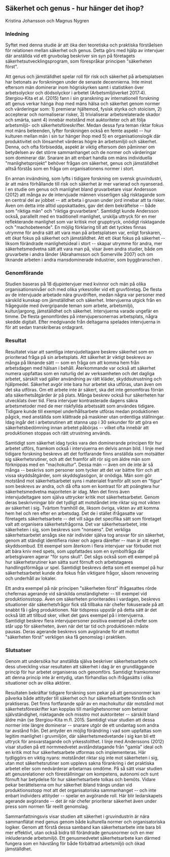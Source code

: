 ## Säkerhet och genus - hur hänger det ihop?  

Kristina Johansson och Magnus Nygren

### Inledning

Syftet med denna studie är att öka den teoretiska och praktiska
förståelsen för relationen mellan säkerhet och genus. Detta görs med
hjälp av intervjuer där anställda vid ett gruvbolag beskriver sin syn på
företagets säkerhetsutvecklingsprogram, som förespråkar principen
\"säkerheten först\".

Att genus och jämställdhet spelar roll för risk och säkerhet på
arbetsplatsen har betonats av forskningen under de senaste decennierna.
Inte minst eftersom män dominerar inom högriskyrken samt i statistiken
över arbetsolyckor och dödsolyckor i arbetet (Arbetsmiljöverket 2017:4).
Stergiou-Kita et al. (2015) fann i sin granskning av internationell
forskning att genus verkar hänga ihop med mäns hälsa och säkerhet genom
normer och värderingar som: 1) premierar hjältemod, fysisk styrka och
stoicism, 2) accepterar och normaliserar risker, 3) trivialiserar
arbetsrelaterade skador och smärta, samt 4) innebär motstånd mot
auktoriteter och att följa arbetsmiljö- och säkerhetsföreskrifter. Medan
dessa fyra teman riktar fokus mot mäns beteenden, lyfter forskningen
också en femte aspekt -- hur kulturen mellan män i sin tur hänger ihop
med 5) en organisationslogik där produktivitet och lönsamhet värderas
högre än arbetsmiljö och säkerhet. Denna, och ofta förbisedda, aspekt är
viktig eftersom den påminner om betydelsen av det större sammanhanget
och de normer och värderingar som dominerar där. Snarare än att enbart
handla om mäns individuella "manlighetsprojekt" behöver frågan om
säkerhet, genus och jämställdhet alltså förstås som en fråga om
organisationens normer i stort.

En annan invändning, som lyfts i tidigare forskning om svensk
gruvindustri, är att mäns förhållande till risk och säkerhet är mer
varierad och nyanserad. I en studie om genus och manlighet bland
gruvarbetare visar Andersson (2012) att många av de intervjuade männen
visserligen såg risktagande som en central del av jobbet -- att arbeta i
gruvan under jord innebar att ta risker. Även om detta inte alltid
uppskattades, gav det dem bekräftelse -- både som "riktiga män" och
"riktiga gruvarbetare". Samtidigt kunde Andersson också, parallellt med
en traditionell manlighet, urskilja uttryck för en mer reflekterande
manlighet som var kritisk mot grupptryck, onödigt risktagande och
"machobeteende". En möjlig förklaring till att det tycktes finnas
utrymme för andra sätt att vara man på arbetsplatsen var, enligt
forskaren, ett ökat fokus på säkerhet och jämställdhet. Att ett ökat
fokus på säkerhet -- liksom förändrade manlighetsideal i stort -- skapar
utrymme för andra, mer säkerhetsmedvetna sätt att vara man på, visar
även andra studier, både om gruvarbete i andra länder (Abrahamsson och
Somerville 2007) och om liknande arbeten i andra mansdominerade
industrier, som byggbranschen .

### Genomförande

Studien baseras på 18 djupintervjuer med kvinnor och män på olika
organisationsnivåer och med olika yrkesroller vid ett gruvföretag. De
flesta av de intervjuade arbetade nära gruvdriften, medan några var
personer med särskild kunskap om jämställdhet och säkerhet. Intervjuerna
utgick från en frågeguide med övergripande teman som arbete,
arbetsmiljö, kultur/jargong, jämställdhet och säkerhet. Intervjuerna
varade ungefär en timme. De flesta genomfördes på intervjupersonernas
arbetsplats, några skedde digitalt. Efter medgivande från deltagarna
spelades intervjuerna in för att sedan transkriberas ordagrant.

### Resultat

Resultatet visar att samtliga intervjudeltagare beskrev säkerhet som en
prioriterad fråga på sin arbetsplats. Att säkerhet är viktigt beskrevs
av många på liknande sätt -- som en fråga om att komma hem från
arbetsdagen med hälsan i behåll. Återkommande var också att säkerhet
numera uppfattas som en naturlig del av verksamheten och det dagliga
arbetet, särskilt vad gäller användning av rätt kläder, skyddsutrustning
och hjälpmedel. Säkerhet avgör inte bara hur arbetet ska utföras, utan
även om det ska utföras. Om ett arbete inte är säkert, ska det inte
genomföras förrän alla säkerhetsåtgärder är på plats. Många beskrev
också hur säkerheten har utvecklats över tid. Flera intervjuer
kontrasterade dagens säkra arbetsmetoder med de mer riskfyllda
arbetssätt som användes tidigare. Tidigare kunde till exempel
underhållsarbete utföras medan produktionen pågick, med anställda som
klättrade på maskiner utan ordentliga ställningar. Idag ingår det i
arbetsrutinen att stanna upp i 30 sekunder för att göra en
säkerhetsbedömning innan arbetet påbörjas -- vilket ofta innebär att
produktionen stoppas och rätt utrustning används.

Samtidigt som säkerhet idag tycks vara den dominerande principen för hur
arbetet utförs, framkom också i intervjuerna en delvis annan bild. I
linje med tidigare forskning beskrevs att det fortfarande finns
anställda som motsätter sig säkerhetsrutiner, och att det framför allt
rör sig om äldre män som förknippas med en "machokultur". Dessa män --
även om de inte är så många -- beskrivs som personer som tycker att det
var bättre förr och att vissa skyddsåtgärder, som skyddsglasögon, är
onödiga. Män som gör motstånd mot säkerhetsarbetet syns i materialet
framför allt som en "figur" som beskrevs av andra, och då ofta som en
kontrast för att poängtera hur säkerhetsmedvetna majoriteten är idag.
Men det finns även intervjudeltagare som själva uttrycker kritik mot
säkerhetsarbetet. Genom deras beskrivningar blir det tydligt att
motståndet inte riktar sig mot vikten av säkerhet i sig. Tvärtom
framhöll de, liksom övriga, vikten av att komma hem hel och ren efter en
arbetsdag. Det de i stället ifrågasatte var företagets säkerhetsarbete
-- det vill säga det specifika sätt som företaget valt att organisera
säkerhetsfrågorna. Det var säkerhetsarbetet, inte säkerheten i sig, som
beskrevs som \"nonsens\". Det verkliga säkerhetsarbetet ansågs ske när
individer själva tog ansvar för sin säkerhet, genom att ständigt
identifiera risker och agera därefter -- man är sitt eget skyddsombud.
Ett exempel som återkom i flera intervjuer var förbudet mot att bära
kniv med spets, som uppfattades som en symbolfråga där arbetsgivaren
agerar \"för syns skull\". Det sågs också som ett exempel på hur
säkerhetsrutiner kan sätta sunt förnuft och arbetstagares
handlingsförmåga ur spel. Samtidigt beskrevs detta som ett exempel på
hur säkerhetsarbetet kunde dra fokus från viktigare frågor, såsom
renovering och underhåll av lokaler.

Ett andra exempel på när principen \"säkerheten först\" ifrågasattes
rörde chefernas agerande vid särskilda omständigheter -- till exempel
vid produktionsstopp. Även om säkerheten prioriterades i vardagen,
beskrevs situationer där säkerhetsfrågor fick stå tillbaka när chefer
fokuserade på att snabbt få i gång produktionen. När tidspress uppstår
på detta sätt är det också lätt att tillbud sker, vilket det gavs
exempel på i intervjuerna. Samtidigt beskrev flera intervjupersoner
positiva exempel på chefer som står upp för säkerheten, även när det tar
tid och produktionen måste pausas. Deras agerande beskrevs som avgörande
för att mottot \"säkerheten först\" verkligen ska få genomslag i
praktiken.

### Slutsatser

Genom att undersöka hur anställda själva beskriver säkerhetsarbete och
dess utveckling visar resultaten att säkerhet i dag är en grundläggande
princip för hur arbetet organiseras och genomförs. Samtidigt framkommer
att denna princip inte är entydig, utan förhandlas och ifrågasätts i
olika situationer och av olika aktörer.

Resultaten bekräftar tidigare forskning som pekar på att genusnormer kan
påverka både attityder till säkerhet och hur säkerhetsarbete förstås och
praktiseras. Det finns fortfarande spår av en machokultur där motstånd
mot säkerhetsföreskrifter kan kopplas till manlighetsnormer som betonar
självständighet, risktagande och misstro mot auktoriteter -- särskilt
bland äldre män (se Stergiou-Kita m.fl. 2015. Samtidigt visar studien
att dessa normer inte längre dominerar -- snarare utgör de ett undantag
som andra tar avstånd från. Det antyder en möjlig förändring i vad som
uppfattas som legitim manlighet i gruvmiljön, där säkerhetsmedvetande i
sig kan bli ett uttryck för ansvarstagande och yrkesstolthet. I linje
med Anderssons (2012) visar studien på ett normmedvetet avståndstagande
från \"gamla\" ideal och en kritik mot hur säkerhetsarbete utformas och
implementeras. Här tydliggörs en viktig nyans: motståndet riktar sig
inte mot säkerheten i sig, utan mot säkerhetsrutiner som upplevs sakna
förankring i det praktiska arbetet eller som nedvärderar arbetarnas
omdöme. På så sätt visar studien att genusrelationer och föreställningar
om kompetens, autonomi och sunt förnuft har betydelse för hur
säkerhetsarbete tolkas och bemöts. Vidare pekar berättelserna om hur
säkerhet ibland trängs undan vid produktionsstopp mot att det
organisatoriska sammanhanget -- och inte enbart individers attityder --
spelar en avgörande roll. Här blir ledarskapets agerande avgörande --
det är när chefer prioriterar säkerhet även under press som normen får
reellt genomslag.

Sammanfattningsvis visar studien att säkerhet i gruvindustrin är nära
sammanflätat med genus genom både kulturella normer och organisatoriska
logiker. Genom att förstå dessa samband kan säkerhetsarbete inte bara
bli mer effektivt, utan också bidra till förändrade genusnormer och en
mer inkluderande arbetsmiljö. Ett genusmedvetet säkerhetsarbete kan
därmed fungera som en hävstång för både förbättrad arbetsmiljö och ökad
jämställdhet.

